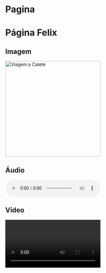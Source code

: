 # Pagina
  <title>Página de Félix</title>
</head>
<body>
  <h1>Página Felix</h1>

  <h2>Imagem</h2>
  <img src="viagem.jpg" alt="Viagem a Catete" width="300">

  <h2>Áudio</h2>
  <audio controls>
    <source src="Felix1.mp4" type="audio/mp4">
    O teu navegador não suporta o elemento de áudio.
  </audio>

  <h2>Vídeo</h2>
  <video width="300" controls>
    <source src="felix.mp4" type="video/mp4">
    O teu navegador não suporta o elemento de vídeo.
  </video>

</body>
</html>
